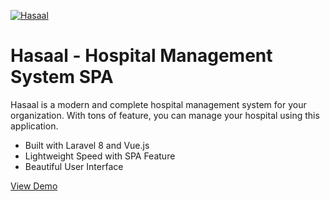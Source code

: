 [![Hasaal](https://i.imgur.com/kaPPcDu.png)](https://codecanyon.net/item/hasaal-hospital-management-system-spa-single-page-application/32397840)

# Hasaal - Hospital Management System SPA

Hasaal is a modern and complete hospital management system for your organization. With tons of feature, you can manage your hospital using this application.

- Built with Laravel 8 and Vue.js
- Lightweight Speed with SPA Feature
- Beautiful User Interface

[View Demo](https://codecanyon.net/item/hasaal-hospital-management-system-spa-single-page-application/32397840)
